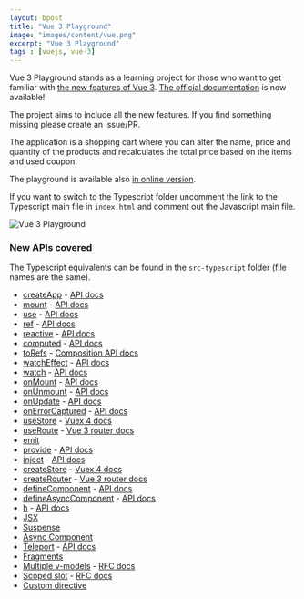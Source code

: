 ```yaml
---
layout: bpost
title: "Vue 3 Playground"
image: "images/content/vue.png"
excerpt: "Vue 3 Playground" 
tags : [vuejs, vue-3] 
---
```


Vue 3 Playground stands as a learning project for those who want to get familiar with [the new features of Vue 3](https://composition-api.vuejs.org/).
[The official documentation](https://v3.vuejs.org/) is now available!

The project aims to include all the new features. If you find something missing please create an issue/PR.

The application is a shopping cart where you can alter the name, price and quantity of the products and
recalculates the total price based on the items and used coupon.

The playground is available also [in online version](https://codesandbox.io/s/github/blacksonic/vue-3-playground).

If you want to switch to the Typescript folder uncomment the link to the Typescript main file in `index.html`
and comment out the Javascript main file.

![Vue 3 Playground](https://github.com/techiediaries/vue-3-playground/raw/master/images/screenshot.png)

### New APIs covered

The Typescript equivalents can be found in the `src-typescript` folder (file names are the same).

- [createApp](https://github.com/techiediaries/vue-3-playground/blob/master/src-javascript/main.js) - [API docs](https://v3.vuejs.org/api/application-api.html)
- [mount](https://github.com/techiediaries/vue-3-playground/blob/master/src-javascript/main.js) - [API docs](https://v3.vuejs.org/api/application-api.html#mount)
- [use](https://github.com/techiediaries/vue-3-playground/blob/master/src-javascript/main.js) - [API docs](https://v3.vuejs.org/api/application-api.html#use)
- [ref](https://github.com/techiediaries/vue-3-playground/blob/master/src-javascript/hooks.js) - [API docs](https://v3.vuejs.org/api/refs-api.html#ref)
- [reactive](https://github.com/techiediaries/vue-3-playground/blob/master/src-javascript/hooks.js) - [API docs](https://v3.vuejs.org/api/basic-reactivity.html#reactive)
- [computed](https://github.com/techiediaries/vue-3-playground/blob/master/src-javascript/hooks.js) - [API docs](https://v3.vuejs.org/api/computed-watch-api.html#computed)
- [toRefs](https://github.com/techiediaries/vue-3-playground/blob/master/src-javascript/components/Cart.vue) - [Composition API docs](https://composition-api.vuejs.org/#code-organization)
- [watchEffect](https://github.com/techiediaries/vue-3-playground/blob/master/src-javascript/components/Cart.vue) - [API docs](https://v3.vuejs.org/api/computed-watch-api.html#watcheffect)
- [watch](https://github.com/techiediaries/vue-3-playground/blob/master/src-javascript/components/Cart.vue) - [API docs](https://v3.vuejs.org/api/computed-watch-api.html#watch)
- [onMount](https://github.com/techiediaries/vue-3-playground/blob/master/src-javascript/components/Cart.vue) - [API docs](https://v3.vuejs.org/api/composition-api.html#lifecycle-hooks)
- [onUnmount](https://github.com/techiediaries/vue-3-playground/blob/master/src-javascript/components/Cart.vue) - [API docs](https://v3.vuejs.org/api/composition-api.html#lifecycle-hooks)
- [onUpdate](https://github.com/techiediaries/vue-3-playground/blob/master/src-javascript/components/Cart.vue) - [API docs](https://v3.vuejs.org/api/composition-api.html#lifecycle-hooks)
- [onErrorCaptured](https://github.com/techiediaries/vue-3-playground/blob/master/src-javascript/components/Cart.vue) - [API docs](https://v3.vuejs.org/api/composition-api.html#lifecycle-hooks)
- [useStore](https://github.com/techiediaries/vue-3-playground/blob/master/src-javascript/App.vue) - [Vuex 4 docs](https://github.com/vuejs/vuex/tree/4.0)
- [useRoute](https://github.com/techiediaries/vue-3-playground/blob/master/src-javascript/components/Checkout.vue) - [Vue 3 router docs](https://github.com/vuejs/vue-router-next)
- [emit](https://github.com/techiediaries/vue-3-playground/blob/master/src-javascript/components/Coupon.vue)
- [provide](https://github.com/techiediaries/vue-3-playground/blob/master/src-javascript/version.js) - [API docs](https://v3.vuejs.org/api/composition-api.html#provide-inject)
- [inject](https://github.com/techiediaries/vue-3-playground/blob/master/src-javascript/version.js) - [API docs](https://v3.vuejs.org/api/composition-api.html#provide-inject)
- [createStore](https://github.com/techiediaries/vue-3-playground/blob/master/src-javascript/store.js) - [Vuex 4 docs](https://github.com/vuejs/vuex/tree/4.0)
- [createRouter](https://github.com/techiediaries/vue-3-playground/blob/master/src-javascript/router.js) - [Vue 3 router docs](https://github.com/vuejs/vue-router-next)
- [defineComponent](https://github.com/techiediaries/vue-3-playground/blob/master/src-javascript/components/Payment.jsx) - [API docs](https://v3.vuejs.org/api/global-api.html#definecomponent)
- [defineAsyncComponent](https://github.com/techiediaries/vue-3-playground/blob/master/src-javascript/components/AsyncPayment.js) - [API docs](https://v3.vuejs.org/api/global-api.html#defineasynccomponent)
- [h](https://github.com/techiediaries/vue-3-playground/blob/master/src-javascript/components/Spinner.js) - [API docs](https://v3.vuejs.org/guide/render-function.html)
- [JSX](https://github.com/techiediaries/vue-3-playground/blob/master/src-javascript/components/Payment.jsx)
- [Suspense](https://github.com/techiediaries/vue-3-playground/blob/master/src-javascript/components/Cart.vue)
- [Async Component](https://github.com/techiediaries/vue-3-playground/blob/master/src-javascript/components/Exchange.vue)
- [Teleport](https://github.com/techiediaries/vue-3-playground/blob/master/src-javascript/components/Header.vue) - [API docs](https://v3.vuejs.org/guide/teleport.html#using-with-vue-components)
- [Fragments](https://github.com/techiediaries/vue-3-playground/blob/master/src-javascript/App.vue)
- [Multiple v-models](https://github.com/techiediaries/vue-3-playground/blob/master/src-javascript/components/Cart.vue) - [RFC docs](https://github.com/vuejs/rfcs/blob/master/active-rfcs/0011-v-model-api-change.md)
- [Scoped slot](https://github.com/techiediaries/vue-3-playground/blob/master/src-javascript/components/Cart.vue) - [RFC docs](https://github.com/vuejs/rfcs/blob/master/active-rfcs/0001-new-slot-syntax.md)
- [Custom directive](https://github.com/techiediaries/vue-3-playground/blob/master/src-javascript/at-sign.js)

